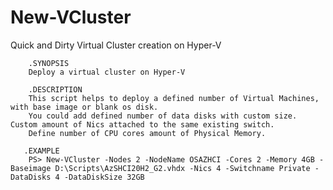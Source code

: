 # New-VCluster
Quick and Dirty Virtual Cluster creation on Hyper-V

        .SYNOPSIS
        Deploy a virtual cluster on Hyper-V

        .DESCRIPTION
        This script helps to deploy a defined number of Virtual Machines, with base image or blank os disk.
        You could add defined number of data disks with custom size. Custom amount of Nics attached to the same existing switch.
        Define number of CPU cores amount of Physical Memory.

       .EXAMPLE
        PS> New-VCluster -Nodes 2 -NodeName OSAZHCI -Cores 2 -Memory 4GB -Baseimage D:\Scripts\AzSHCI20H2_G2.vhdx -Nics 4 -Switchname Private -DataDisks 4 -DataDiskSize 32GB
